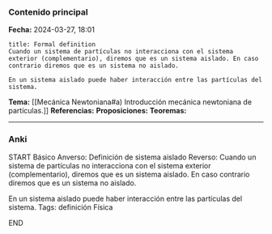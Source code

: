 ### Contenido principal

**Fecha:** 2024-03-27, 18:01

```ad-formal
title: Formal definition
Cuando un sistema de partículas no interacciona con el sistema exterior (complementario), diremos que es un sistema aislado. En caso contrario diremos que es un sistema no aislado.

En un sistema aislado puede haber interacción entre las partículas del sistema.
```

**Tema:** [[Mecánica Newtoniana#a) Introducción mecánica newtoniana de partículas.]]
**Referencias:**
**Proposiciones:**
**Teoremas:**

---
### Anki

START
Básico
Anverso: Definición de sistema aislado
Reverso: Cuando un sistema de partículas no interacciona con el sistema exterior (complementario), diremos que es un sistema aislado. En caso contrario diremos que es un sistema no aislado.

En un sistema aislado puede haber interacción entre las partículas del sistema.
Tags: definición Física
<!--ID: 1718033660781-->
END

